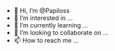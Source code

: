 - 👋 Hi, I’m @Papiloss
- 👀 I’m interested in ...
- 🌱 I’m currently learning ...
- 💞️ I’m looking to collaborate on ...
- 📫 How to reach me ...

<!---
Papiloss/Papiloss is a ✨ special ✨ repository because its `README.md` (this file) appears on your GitHub profile.
You can click the Preview link to take a look at your changes.
--->
